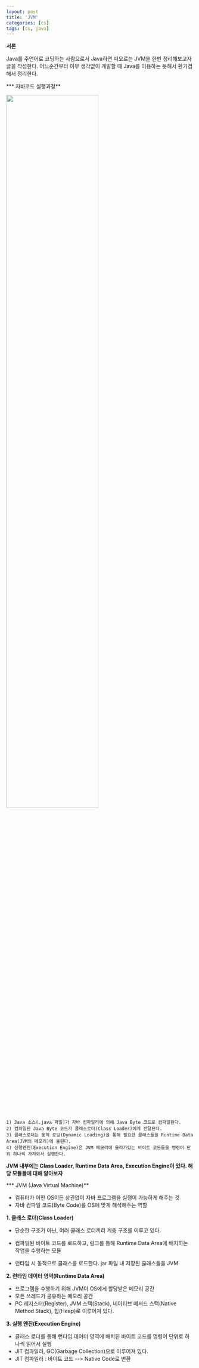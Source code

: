 ```yaml
---
layout: post
title: 'JVM'
categories: [cs]
tags: [cs, java]
---
```




**서론**

Java를 주언어로 코딩하는 사람으로서 Java하면 떠오르는 JVM을 한번 정리해보고자 글을 작성한다. 어느순간부터 아무 생각없이 개발할 때 Java를 이용하는 듯해서 환기겸해서 정리한다.



*** 자바코드 실행과정**

<img src="https://user-images.githubusercontent.com/57614563/140870824-9a85a01b-667a-482b-9587-07dff15ff4d5.PNG" width="70%">

```
1) Java 소스(.java 파일)가 자바 컴파일러에 의해 Java Byte 코드로 컴파일된다.
2) 컴파일된 Java Byte 코드가 클래스로더(Class Loader)에게 전달된다.
3) 클래스로더는 동적 로딩(Dynamic Loading)을 통해 필요한 클래스들을 Runtime Data Area(JVM의 메모리)에 올린다.
4) 실행엔진(Execution Engine)은 JVM 메모리에 올라가있는 바이트 코드들을 명령어 단위 하나씩 가져와서 실행한다.
```



**JVM 내부에는 Class Loader, Runtime Data Area, Execution Engine이 있다. 해당 모듈들에 대해 알아보자**



*** JVM (Java Virtual Machine)**

 - 컴퓨터가 어떤 OS이든 상관없이 자바 프로그램을 실행이 가능하게 해주는 것
 - 자바 컴파일 코드(Byte Code)를 OS에 맞게 해석해주는 역할



**1. 클래스 로더(Class Loader)**

- 단순한 구조가 아닌, 여러 클래스 로더끼리 계층 구조를 이루고 있다.

- 컴파일된 바이트 코드를 로드하고, 링크를 통해 Runtime Data Area에 배치하는 작업을 수행하는 모듈 
- 런타임 시 동적으로 클래스를 로드한다. jar 파일 내 저장된 클래스들을 JVM 



**2. 런타임 데이터 영역(Runtime Data Area)**

- 프로그램을 수행하기 위해 JVM이 OS에게 할당받은 메모리 공간
- 모든 쓰레드가 공유하는 메모리 공간
- PC 레지스터(Register), JVM 스택(Stack), 네이티브 메서드 스택(Native Method Stack), 힙(Heap)로 이루어져 있다.



**3. 실행 엔진(Execution Engine)**

- 클래스 로더를 통해 런타임 데이터 영역에 배치된 바이트 코드를 명령어 단위로 하나씩 읽어서 실행
- JIT 컴파일러, GC(Garbage Collection)으로 이루어져 있다.
- JIT 컴파일러 : 바이트 코드 --> Native Code로 변환

